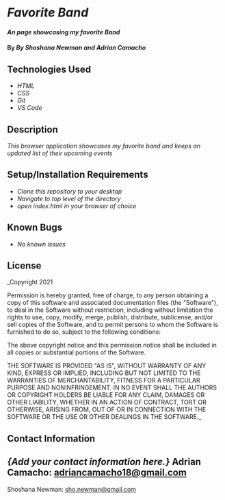 # _Favorite Band_

#### _An page showcasing my favorite Band_

#### By _**By Shoshana Newman and Adrian Camacho**_

## Technologies Used

* _HTML_
* _CSS_
* _Git_
* _VS Code_

## Description

_This browser application showcases my favorite band and keeps an updated list of their upcoming events_

## Setup/Installation Requirements

* _Clone this repository to your desktop_
* _Navigate to top level of the directory_
* _open index.html in your browser of choice_

## Known Bugs

* _No known issues_

## License

_Copyright 2021 <COPYRIGHT Shoshana Newman and Adrian Camacho>

Permission is hereby granted, free of charge, to any person obtaining a copy of this software and associated documentation files (the "Software"), to deal in the Software without restriction, including without limitation the rights to use, copy, modify, merge, publish, distribute, sublicense, and/or sell copies of the Software, and to permit persons to whom the Software is furnished to do so, subject to the following conditions:

The above copyright notice and this permission notice shall be included in all copies or substantial portions of the Software.

THE SOFTWARE IS PROVIDED "AS IS", WITHOUT WARRANTY OF ANY KIND, EXPRESS OR IMPLIED, INCLUDING BUT NOT LIMITED TO THE WARRANTIES OF MERCHANTABILITY, FITNESS FOR A PARTICULAR PURPOSE AND NONINFRINGEMENT. IN NO EVENT SHALL THE AUTHORS OR COPYRIGHT HOLDERS BE LIABLE FOR ANY CLAIM, DAMAGES OR OTHER LIABILITY, WHETHER IN AN ACTION OF CONTRACT, TORT OR OTHERWISE, ARISING FROM, OUT OF OR IN CONNECTION WITH THE SOFTWARE OR THE USE OR OTHER DEALINGS IN THE SOFTWARE._

## Contact Information

_{Add your contact information here.}_
Adrian Camacho: adriancamacho18@gmail.com
-----
Shoshana Newman: sho.newman@gmail.com